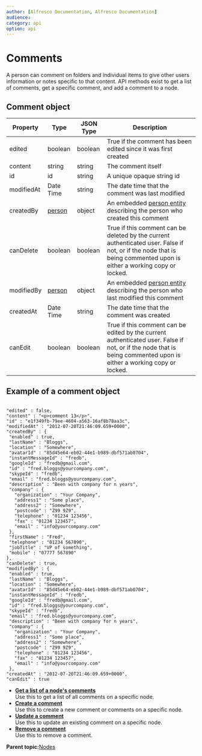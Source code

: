 ```yaml
---
author: [Alfresco Documentation, Alfresco Documentation]
audience: 
category: api
option: api
---
```


# Comments

A person can comment on folders and individual items to give other users information or notes specific to that content. API methods exist to get a list of comments, get a specific comment, and add a comment to a node.

## Comment object

|Property|Type|JSON Type|Description|
|--------|----|---------|-----------|
|edited|boolean|boolean|True if the comment has been edited since it was first created|
|content|string|string|The comment itself|
|id|id|string|A unique opaque string id|
|modifiedAt|Date Time|string|The date time that the comment was last modified|
|createdBy|[person](pra-people.md)|object|An embedded [person entity](pra-people.md) describing the person who created this comment|
|canDelete|boolean|boolean|True if this comment can be deleted by the current authenticated user. False if not, or if the node that is being commented upon is either a working copy or locked.|
|modifiedBy|[person](pra-people.md)|object|An embedded [person entity](pra-people.md) describing the person who last modified this comment|
|createdAt|Date Time|string|The date time that the comment was created|
|canEdit|boolean|boolean|True if this comment can be edited by the current authenticated user. False if not, or if the node that is being commented upon is either a working copy or locked.|

## Example of a comment object

```

"edited" : false,
"content" : "<p>comment 13</p>",
"id" : "e1f349fb-79ee-4604-a563-16af8b78aa3c",
"modifiedAt" : "2012-07-20T21:46:09.659+0000",
"createdBy" : {
 "enabled" : true,
 "lastName" : "Bloggs",
 "location" : "Somewhere",
 "avatarId" : "85d45e64-eb02-44e1-b989-dbf571ab0704",
 "instantMessageId" : "fredb",
 "googleId" : "fredb@gmail.com",
 "id" : "fred.bloggs@yourcompany.com",
 "skypeId" : "fredb",
 "email" : "fred.bloggs@yourcompany.com",
 "description" : "Been with company for n years",
 "company" : {
   "organization" : "Your Company",
   "address1" : "Some place",
   "address2" : "Somewhere",
   "postcode" : "Z99 9Z9",
   "telephone" : "01234 123456",
   "fax" : "01234 123457",
   "email" : "info@yourcompany.com"
 },
 "firstName" : "Fred",
 "telephone" : "01234 567890",
 "jobTitle" : "VP of something",
 "mobile" : "07777 567890"
},
"canDelete" : true,
"modifiedBy" : {
 "enabled" : true,
 "lastName" : "Bloggs",
 "location" : "Somewhere",
 "avatarId" : "85d45e64-eb02-44e1-b989-dbf571ab0704",
 "instantMessageId" : "fredb",
 "googleId" : "fredb@gmail.com",
 "id" : "fred.bloggs@yourcompany.com",
 "skypeId" : "fredb",
 "email" : "fred.bloggs@yourcompany.com",
 "description" : "Been with company for n years",
 "company" : {
   "organization" : "Your Company",
   "address1" : "Some place",
   "address2" : "Somewhere",
   "postcode" : "Z99 9Z9",
   "telephone" : "01234 123456",
   "fax" : "01234 123457",
   "email" : "info@yourcompany.com"
 },
"createdAt" : "2012-07-20T21:46:09.659+0000",
"canEdit" : true
```

-   **[Get a list of a node's comments](../../../pra/1/concepts/pra-nodes-comments-get-comments.md)**  
Use this to get a list of all comments on a specific node.
-   **[Create a comment](../../../pra/1/concepts/pra-nodes-comments-post-comment.md)**  
Use this to create a new comment or comments on a specific node.
-   **[Update a comment](../../../pra/1/concepts/pra-nodes-comments-put-comment.md)**  
Use this to update an existing comment on a specific node.
-   **[Remove a comment](../../../pra/1/concepts/pra-nodes-comments-delete-comment.md)**  
Use this to remove a comment.

**Parent topic:**[Nodes](../../../pra/1/concepts/pra-nodes.md)

